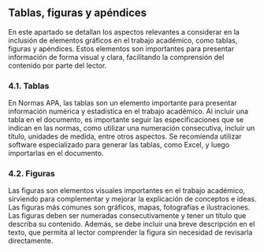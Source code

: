 ## Tablas, figuras y apéndices

En este apartado se detallan los aspectos relevantes a considerar en la inclusión de elementos gráficos en el trabajo académico, como tablas, figuras y apéndices. Estos elementos son importantes para presentar información de forma visual y clara, facilitando la comprensión del contenido por parte del lector.

### 4.1. Tablas

En Normas APA, las tablas son un elemento importante para presentar información numérica y estadística en el trabajo académico. Al incluir una tabla en el documento, es importante seguir las especificaciones que se indican en las normas, como utilizar una numeración consecutiva, incluir un título, unidades de medida, entre otros aspectos. Se recomienda utilizar software especializado para generar las tablas, como Excel, y luego importarlas en el documento.

### 4.2. Figuras

Las figuras son elementos visuales importantes en el trabajo académico, sirviendo para complementar y mejorar la explicación de conceptos e ideas. Las figuras más comunes son gráficos, mapas, fotografías e ilustraciones. Las figuras deben ser numeradas consecutivamente y tener un título que describa su contenido. Además, se debe incluir una breve descripción en el texto, que permita al lector comprender la figura sin necesidad de revisarla directamente.

